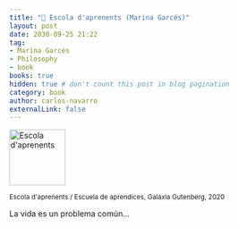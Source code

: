 ```yaml
---
title: "🏴󠁥󠁳󠁣󠁴󠁿 Escola d'aprenents (Marina Garcés)"
layout: post
date: 2030-09-25 21:22
tag:
- Marina Garcés
- Philosophy
- book
books: true
hidden: true # don't count this post in blog pagination
category: book
author: carlos-navarro
externalLink: false
---
```


<a 
    href="https://www.galaxiagutenberg.com/producto/escola-daprenents/">
    <img width="100"
        src="https://www.galaxiagutenberg.com/wp-content/uploads/2020/11/Cub_Escola-d-aprenents_cat_def-1037x1536.jpg" 
        alt="Escola d'aprenents" />
</a>

<sub>Escola d'aprenents / Escuela de aprendices, Galaxia Gutenberg, 2020</sub>

La vida es un problema común...